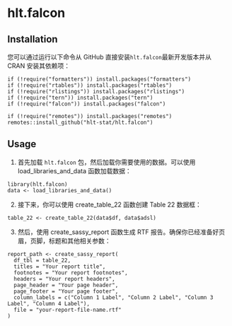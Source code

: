 # hlt.falcon

## Installation
您可以通过运行以下命令从 GitHub 直接安装`hlt.falcon`最新开发版本并从 CRAN 安装其依赖项：

```
if (!require("formatters")) install.packages("formatters")
if (!require("rtables")) install.packages("rtables")
if (!require("rlistings")) install.packages("rlistings")
if (!require("tern")) install.packages("tern")
if (!require("falcon")) install.packages("falcon")

if (!require("remotes")) install.packages("remotes")
remotes::install_github("hlt-stat/hlt.falcon")
```

## Usage
1. 首先加载 `hlt.falcon` 包，然后加载你需要使用的数据。可以使用 load_libraries_and_data 函数加载数据：
```
library(hlt.falcon)
data <- load_libraries_and_data()
```



2. 接下来，你可以使用 create_table_22 函数创建 Table 22 数据框：
```
table_22 <- create_table_22(data$df, data$adsl)
```

3. 然后，使用 create_sassy_report 函数生成 RTF 报告。确保你已经准备好页眉，页脚，标题和其他相关参数：

```
report_path <- create_sassy_report(
  df_tbl = table_22,
  titles = "Your report title",
  footnotes = "Your report footnotes",
  headers = "Your report headers",
  page_header = "Your page header",
  page_footer = "Your page footer",
  column_labels = c("Column 1 Label", "Column 2 Label", "Column 3 Label", "Column 4 Label"),
  file = "your-report-file-name.rtf"
)
```
